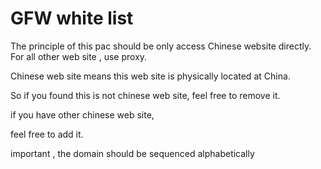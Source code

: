 GFW white list
=========

The principle of this pac should be only access Chinese website directly.
For all other web site , use proxy.

Chinese web site means this web site is physically located at China.

So if you found this is not chinese web site,
feel free to remove it.

if you have other chinese web site,

feel free to add it.


important , the domain should be sequenced alphabetically